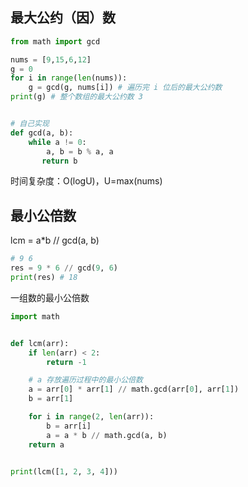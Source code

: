 ## 最大公约（因）数

```python
from math import gcd

nums = [9,15,6,12]
g = 0
for i in range(len(nums)):
    g = gcd(g, nums[i]) # 遍历完 i 位后的最大公约数
print(g) # 整个数组的最大公约数 3


# 自己实现
def gcd(a, b):
    while a != 0:
        a, b = b % a, a
       return b
```

时间复杂度：O(logU)，U=max(nums)

## 最小公倍数

lcm = a*b // gcd(a, b)

```python
# 9 6
res = 9 * 6 // gcd(9, 6)
print(res) # 18
```

一组数的最小公倍数

```python
import math


def lcm(arr):
    if len(arr) < 2:
        return -1

    # a 存放遍历过程中的最小公倍数
    a = arr[0] * arr[1] // math.gcd(arr[0], arr[1])
    b = arr[1]

    for i in range(2, len(arr)):
        b = arr[i]
        a = a * b // math.gcd(a, b)
    return a


print(lcm([1, 2, 3, 4]))
```

